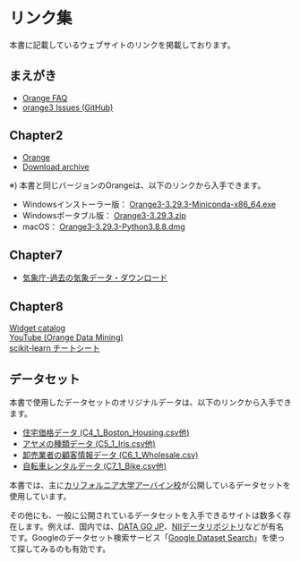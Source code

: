 # リンク集  

本書に記載しているウェブサイトのリンクを掲載しております。  

## まえがき  
- [Orange FAQ](https://orangedatamining.com/faq/)  
- [orange3 Issues (GitHub)](https://github.com/biolab/orange3/issues)  

## Chapter2
- [Orange](https://orangedatamining.com/)  
- [Download archive](https://download.biolab.si/download/files/)  

※) 本書と同じバージョンのOrangeは、以下のリンクから入手できます。  
- Windowsインストーラー版： [Orange3-3.29.3-Miniconda-x86_64.exe](https://download.biolab.si/download/files/Orange3-3.29.3-Miniconda-x86_64.exe)  
- Windowsポータブル版： [Orange3-3.29.3.zip](https://download.biolab.si/download/files/Orange3-3.29.3.zip)  
- macOS： [Orange3-3.29.3-Python3.8.8.dmg](https://download.biolab.si/download/files/Orange3-3.29.3-Python3.8.8.dmg)  
## Chapter7
- [気象庁-過去の気象データ・ダウンロード](https://www.data.jma.go.jp/risk/obsdl/index.php)  

## Chapter8
[Widget catalog](https://orangedatamining.com/widget-catalog/)  
[YouTube (Orange Data Mining)](https://www.youtube.com/channel/UClKKWBe2SCAEyv7ZNGhIe4g)  
[scikit-learn チートシート](https://scikit-learn.org/stable/tutorial/machine_learning_map/index.html)  

## データセット
本書で使用したデータセットのオリジナルデータは、以下のリンクから入手できます。

- [住宅価格データ (C4_1_Boston_Housing.csv他)](http://lib.stat.cmu.edu/datasets/boston)  
- [アヤメの種類データ (C5_1_Iris.csv他)](https://archive.ics.uci.edu/ml/datasets/Iris)  
- [卸売業者の顧客情報データ (C6_1_Wholesale.csv)](https://archive.ics.uci.edu/ml/datasets/wholesale+customers)  
- [自転車レンタルデータ (C7_1_Bike.csv他) ](https://archive.ics.uci.edu/ml/datasets/bike+sharing+dataset)  

本書では、主に[カリフォルニア大学アーバイン校](https://archive.ics.uci.edu/ml/index.php)が公開しているデータセットを使用しています。  

その他にも、一般に公開されているデータセットを入手できるサイトは数多く存在します。例えば、国内では、[DATA GO JP](https://www.data.go.jp/)、[NIIデータリポジトリ](https://www.nii.ac.jp/dsc/idr/datalist.html)などが有名です。Googleのデータセット検索サービス「[Google Dataset Search](https://datasetsearch.research.google.com/)」を使って探してみるのも有効です。  

